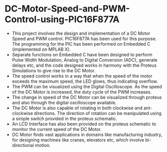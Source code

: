 # DC-Motor-Speed-and-PWM-Control-using-PIC16F877A

- This project involves the design and implementation of a DC Motor Speed and PWM control. PIC16F877A has been used for this purpose. The programming for the PIC has been performed on Embedded C (implemented on MPLAB X).
- Separate functions on Embedded C have been designed to perform Pulse Width Modulation, Analog to Digital Conversion (ADC), generate delays etc, and the code designed works in harmony with the Proteus Simulations to give rise to the DC Motor. 
- The speed control works in a way that when the speed of the motor exceeds the maximum speed, the LED glows, thus indicating overflow. 
- The PWM can be visualized using the Digital Oscilloscope. As the speed of the DC Motor is increased, the duty cycle of the PWM increases.
- The change in speed of the DC Motor can be visualized through proteus and also through the digital oscilloscope available. 
- The DC Motor is also capable of rotating in both clockwise and ant-clockwise directions. The direction of rotation can be manipulated using a simple switch provided in the proteus schematic. 
- An LCD Interface has also been provided on the proteus schematic to monitor the current speed of the DC Motor. 
- DC Motor finds vast applications in domains like manufacturing industry, for designing machines like cranes, elevators etc, which involve bi-directional motion.
